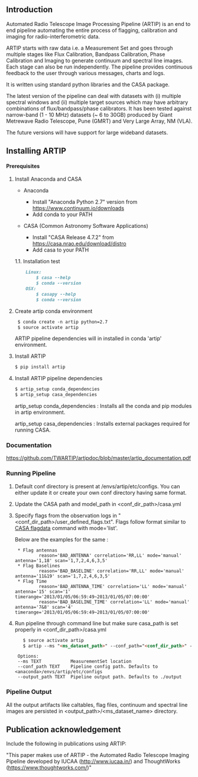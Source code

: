 ## Introduction

Automated Radio Telescope Image Processing Pipeline (ARTIP) is an end to end pipeline automating the entire process of flagging, calibration and imaging for radio-interferometric data.

ARTIP starts with raw data i.e. a Measurement Set and goes through multiple stages like Flux Calibration, Bandpass Calibration, Phase Calibration and Imaging to generate continuum and spectral line images. Each stage can also be run independently. The pipeline provides continuous feedback to the user through various messages, charts and logs.

It is written using standard python libraries and the CASA package.  

The latest version of the pipeline can deal with datasets with (i) multiple spectral windows and (ii) multiple target sources which may have arbitrary combinations of flux/bandpass/phase calibrators.  It has been tested against narrow-band (1 - 10 MHz) datasets (~ 6 to 30GB) produced by Giant Metrewave Radio Telescope, Pune (GMRT) and Very Large Array, NM (VLA). 

The future versions will have support for large wideband datasets.


## Installing ARTIP
#### Prerequisites
1. Install Anaconda and CASA

    * Anaconda
        * Install "Anaconda Python 2.7" version from https://www.continuum.io/downloads
        * Add conda to your PATH

    * CASA (Common Astronomy Software Applications)
        * Install "CASA Release 4.7.2" from https://casa.nrao.edu/download/distro
        * Add casa to your PATH

     1.1. Installation test
    ```markdown
        Linux:
            $ casa --help
            $ conda --version
        OSX:
            $ casapy --help
            $ conda --version
    ```     
2. Create artip conda environment
   ```markdown
    $ conda create -n artip python=2.7
    $ source activate artip
   ```
    ARTIP pipeline dependencies will in installed in conda 'artip' environment.    
    

3. Install ARTIP

    ```markdown
    $ pip install artip
    ```

4. Install ARTIP pipeline dependencies
    ```markdown
    $ artip_setup conda_dependencies
    $ artip_setup casa_dependencies
    ```  
     artip_setup conda_dependencies : Installs all the conda and pip modules in artip environment.
     
     artip_setup casa_dependencies : Installs external packages required for running CASA.


### Documentation
https://github.com/TWARTIP/artipdoc/blob/master/artip_documentation.pdf

### Running Pipeline
1. Default conf directory is present at <anaconda>/envs/artip/etc/configs. You can either update it or create your own conf directory having same format.
2. Update the CASA path and model_path in <conf_dir_path>/casa.yml
3. Specify flags from the observation logs in "<conf_dir_path>/user_defined_flags.txt".
    Flags follow format similar to [CASA flagdata](https://casa.nrao.edu/docs/taskref/flagdata-task.html) command with mode='list'.
   
   Below are the examples for the same :
      
        * Flag antennas
                reason='BAD_ANTENNA' correlation='RR,LL' mode='manual' antenna='1,18' scan='1,7,2,4,6,3,5'
        * Flag Baselines
                reason='BAD_BASELINE' correlation='RR,LL' mode='manual' antenna='11&19' scan='1,7,2,4,6,3,5'   
        * Flag Time
                reason='BAD_ANTENNA_TIME' correlation='LL' mode='manual' antenna='15' scan='1' timerange='2013/01/05/06:59:49~2013/01/05/07:00:00'
                reason='BAD_BASELINE_TIME' correlation='LL' mode='manual' antenna='7&8' scan='4' timerange='2013/01/05/06:59:49~2013/01/05/07:00:00'
    
4. Run pipeline through command line but make sure casa_path is set properly in <conf_dir_path>/casa.yml    
    ```markdown
       $ source activate artip
       $ artip --ms "<ms_dataset_path>" --conf_path="<conf_dir_path>" --output_path="<output_dir>"
    ```   
        Options:
        --ms TEXT           MeasurementSet location
        --conf_path TEXT    Pipeline config path. Defaults to <anaconda>/envs/artip/etc/configs
        --output_path TEXT  Pipeline output path. Defaults to ./output
  
### Pipeline Output
All the output artifacts like caltables, flag files, continuum and spectral line images are persisted in <output_path>/<ms_dataset_name> directory.

## Publication acknowledgement
Include the following in publications using ARTIP:

"This paper makes use of ARTIP - the Automated Radio Telescope Imaging Pipeline developed by IUCAA (http://www.iucaa.in/) and ThoughtWorks (https://www.thoughtworks.com/)"

